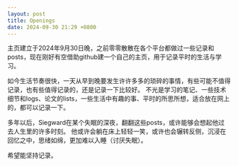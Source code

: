 ```yaml
---
layout: post
title: Openings
date: 2024-09-30 21:29 +0800
---
```

主页建立于2024年9月30日晚，之前零零散散在各个平台都做过一些记录和posts，现在刚好有空借助github建一个自己的主页，用于记录平时的生活与学习。

如今生活节奏很快，一天从早到晚要发生许许多多的琐碎的事情，有些可能不值得记录，也有些值得记录的，还是记录一下比较好。
不光是学习的笔记、一些技术细节和logs、论文的lists，一些生活中有趣的事、平时的所思所想，适合放在网上的，都可以记录一下。

多年以后，Siegward在某个失眠的深夜，翻翻这些posts，或许能够会想起他过去人生里的许多时刻。
他或许会躺在床上轻轻一笑，或许也会辗转反侧，沉浸在回忆之中，思绪如绵，更加难以入睡（讨厌失眠）。

希望能坚持记录。

